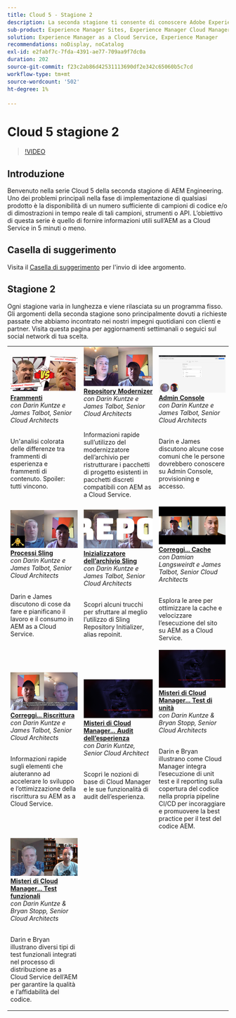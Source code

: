 ```yaml
---
title: Cloud 5 - Stagione 2
description: La seconda stagione ti consente di conoscere Adobe Experience Manager (AEM) as a Cloud Service dagli esperti ingegneri di Adobe che lo creano e dai servizi specializzati che lo forniscono.
sub-product: Experience Manager Sites, Experience Manager Cloud Manager, Experience Manager Assets
solution: Experience Manager as a Cloud Service, Experience Manager
recommendations: noDisplay, noCatalog
exl-id: e2fabf7c-7fda-4391-ae77-709aa9f7dc0a
duration: 202
source-git-commit: f23c2ab86d42531113690df2e342c65060b5c7cd
workflow-type: tm+mt
source-wordcount: '502'
ht-degree: 1%

---
```


# Cloud 5 stagione 2

>[!VIDEO](https://video.tv.adobe.com/v/346567?quality=12&learn=on)

## Introduzione

Benvenuto nella serie Cloud 5 della seconda stagione di AEM Engineering. Uno dei problemi principali nella fase di implementazione di qualsiasi prodotto è la disponibilità di un numero sufficiente di campioni di codice e/o di dimostrazioni in tempo reale di tali campioni, strumenti o API. L’obiettivo di questa serie è quello di fornire informazioni utili sull’AEM as a Cloud Service in 5 minuti o meno.

## Casella di suggerimento

Visita il [Casella di suggerimento](https://forms.office.com/r/74P5Xz4UH0) per l&#39;invio di idee argomento.

## Stagione 2

Ogni stagione varia in lunghezza e viene rilasciata su un programma fisso. Gli argomenti della seconda stagione sono principalmente dovuti a richieste passate che abbiamo incontrato nei nostri impegni quotidiani con clienti e partner. Visita questa pagina per aggiornamenti settimanali o seguici sul social network di tua scelta.

<table>
    <tr>
        <td>
            <a href="season-2/cloud5-experience-v-content-fragments.md">
                <img alt="Frammenti" src="./imgs/s2/000-thumb.png"/>
            </a>
            <div>
                <a href="season-2/cloud5-experience-v-content-fragments.md"><strong>Frammenti</strong></a>        
                <br/><em>con Darin Kuntze e James Talbot, Senior Cloud Architects</em>
            </div>
            <p>
                <br/>
                Un'analisi colorata delle differenze tra frammenti di esperienza e frammenti di contenuto. Spoiler: tutti vincono.
            </p>
        </td>   
         <td>
            <a href="season-2/cloud5-repo-modernizer.md">
                 <img alt="Modernizzatore dell&apos;archivio" src="./imgs/s2/001-thumb.png"/>
            </a>
            <div>
                <a href="season-2/cloud5-repo-modernizer.md"><strong>Repository Modernizer</strong></a> 
               <br/><em>con Darin Kuntze e James Talbot, Senior Cloud Architects</em>
            </div>
            <p>
                <br/>
                Informazioni rapide sull’utilizzo del modernizzatore dell’archivio per ristrutturare i pacchetti di progetto esistenti in pacchetti discreti compatibili con AEM as a Cloud Service.
            </p>
         </td>
         <td>
            <a href="season-2/cloud5-admin-console.md">
                 <img alt="Admin Console" src="./imgs/s2/002-thumb.png"/>
            </a>
            <div>
                  <a href="season-2/cloud5-admin-console.md"><strong>Admin Console</strong></a>
               <br/><em>con Darin Kuntze e James Talbot, Senior Cloud Architects</em>
            </div>
            <p>
            <br/>
               Darin e James discutono alcune cose comuni che le persone dovrebbero conoscere su Admin Console, provisioning e accesso.
            </p>
         </td> 
  </tr>
  <tr>
         <td>
            <a href="season-2/cloud5-sling-job-scheduler.md">
                 <img alt="Processi Sling" src="./imgs/s2/003-thumb.png"/>
            </a>
            <div>
                  <a href="season-2/cloud5-sling-job-scheduler.md"><strong>Processi Sling</strong></a>
               <br/><em>con Darin Kuntze e James Talbot, Senior Cloud Architects</em>
            </div>
            <p>
            <br/>
               Darin e James discutono di cose da fare e pianificano il lavoro e il consumo in AEM as a Cloud Service.
            </p>
         </td> 
         <td>
            <a href="season-2/cloud5-repoinit.md">
                 <img alt="Inizializzatore archivio (repoinit)" src="./imgs/s2/004-thumb.png"/>
            </a>
            <div>
                  <a href="season-2/cloud5-repoinit.md"><strong>Inizializzatore dell’archivio Sling</strong></a>
               <br/><em>con Darin Kuntze e James Talbot, Senior Cloud Architects</em>
            </div>
            <p>
            <br/>
              Scopri alcuni trucchi per sfruttare al meglio l’utilizzo di Sling Repository Initializer, alias repoinit.
            </p>
         </td>   
     <td>
            <a href="season-2/cloud5-fix-your-cache.md">
               <img alt="Correggi la cache" src="./imgs/s2/005-thumb.png"/>
            </a>
      <div>
         <a href="season-2/cloud5-fix-your-cache.md"><strong>Correggi... Cache</strong></a>
         <br/><em>con Damian Langsweirdt e James Talbot, Senior Cloud Architects</em>
      </div>
      <p>
         <br/>
             Esplora le aree per ottimizzare la cache e velocizzare l’esecuzione del sito su AEM as a Cloud Service.
      </p>
   </td> 
  </tr>
<tr>
   <td>
           <a href="season-2/cloud5-fix-your-rewrites.md">
               <img alt="Correggi...Riscrive" src="./imgs/s2/006-thumb.png"/>
            </a>
      <div>
            <a href="season-2/cloud5-fix-your-rewrites.md"><strong>Correggi... Riscrittura</strong></a>
         <br/><em>con Darin Kuntze e James Talbot, Senior Cloud Architects</em>
      </div>
      <p>
        <br/>
         Informazioni rapide sugli elementi che aiuteranno ad accelerare lo sviluppo e l’ottimizzazione della riscrittura su AEM as a Cloud Service.
      </p>
     </td>   
     <td>
            <a href="season-2/cloud5-mocm-experience-audit.md">
               <img alt="Misteri di Cloud Manager... Audit dell’esperienza" src="./imgs/s2/007-thumb.png"/>
               </a>
      <div>
            <a href="season-2/cloud5-mocm-experience-audit.md"><strong>Misteri di Cloud Manager... Audit dell’esperienza</strong></a>
         <br/><em>con Darin Kuntze, Senior Cloud Architect</em>
      </div>
      <p>
        <br/>
        Scopri le nozioni di base di Cloud Manager e le sue funzionalità di audit dell’esperienza.
      </p>
   </td>
     <td>
            <a href="season-2/cloud5-mocm-unit-tests.md">
               <img alt="Misteri di Cloud Manager... Test di unità" src="./imgs/s2/008-thumb.png"/>
            </a>
      <div>
            <a href="season-2/cloud5-mocm-unit-tests.md"><strong>Misteri di Cloud Manager... Test di unità</strong></a>
         <br/><em>con Darin Kuntze &amp; Bryan Stopp, Senior Cloud Architects</em>
      </div>
      <p>
        <br/>
        Darin e Bryan illustrano come Cloud Manager integra l’esecuzione di unit test e il reporting sulla copertura del codice nella propria pipeline CI/CD per incoraggiare e promuovere la best practice per il test del codice AEM.
      </p>
   </td> 
  </tr>
    <tr>
        <td>
               <a href="season-2/cloud5-mocm-functional-tests.md">
                   <img alt="Misteri di Cloud Manager... Test funzionali" src="./imgs/s2/009-thumb.png"/>
               </a>
            <div>
                <a href="season-2/cloud5-mocm-functional-tests.md"><strong>Misteri di Cloud Manager... Test funzionali</strong><br/></a>        
                <em>con Darin Kuntze &amp; Bryan Stopp, Senior Cloud Architects</em>
            </div>
            <p><br/>
                Darin e Bryan illustrano diversi tipi di test funzionali integrati nel processo di distribuzione as a Cloud Service dell’AEM per garantire la qualità e l’affidabilità del codice.
            </p>
        </td>
        <td></td>
        <td></td>
    </tr>
</table>
